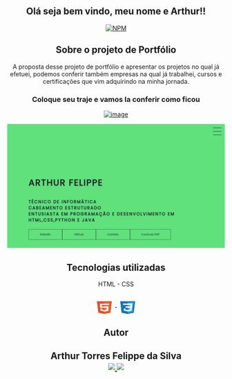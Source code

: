 <div align="center"> 
 
## Olá seja bem vindo, meu nome e Arthur!!

[![NPM](https://img.shields.io/npm/l/react)](https://github.com/Thur17/Thur17.github.io/blob/master/licence)

## Sobre o projeto de Portfólio

A proposta desse projeto de portfólio e apresentar os projetos no qual já efetuei, podemos conferir também empresas na qual já trabalhei, cursos e certificações que vim adquirindo na minha jornada. 
 
### Coloque seu traje e vamos la conferir como ficou
[![image](https://user-images.githubusercontent.com/88401848/175353653-dfa18f7a-768d-4bab-90f3-5c6c302af982.png)](https://thur17.github.io/)

[![web 1](https://raw.githubusercontent.com/Thur17/Thur17.github.io/099393b835988b85de7846acc5383274eb4dfdd0/IMG/arthur.png)](https://thur17.github.io/)
 
## Tecnologias utilizadas 
 HTML - CSS
 
<div>
  <div style="display: inline_block"><br>
   <img align="center" alt="thur-HTML" height="30" width="40" src="https://raw.githubusercontent.com/devicons/devicon/master/icons/html5/html5-original.svg"> -
   <img align="center" alt="thur-CSS" height="30" width="40" src="https://raw.githubusercontent.com/devicons/devicon/master/icons/css3/css3-original.svg">
</div>
 
 <h2> Autor
 <h2>Arthur Torres Felippe da Silva <br>

<div>
   <a href = "mailto:arthurthur17@gmail.com"><img src="https://img.shields.io/badge/-Gmail-%23333?style=for-the-badge&logo=gmail&logoColor=white" target="_blank">   </a>
   <a href="https://www.linkedin.com/in/arthur-felippe-5843ab21" target="_blank"><img src="https://img.shields.io/badge/-LinkedIn-%230077B5?style=for-the-badge&logo=linkedin&logoColor=white" target="_blank"></a> 
</div>
